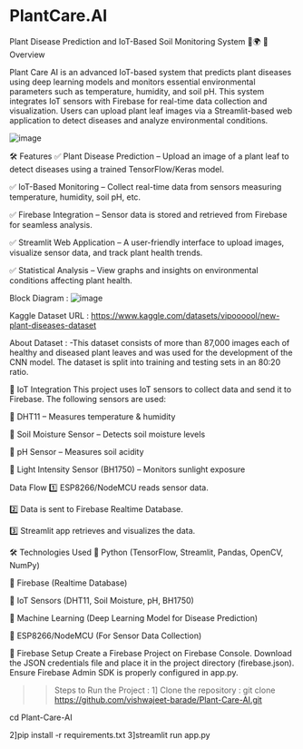 # PlantCare.AI
Plant Disease Prediction and IoT-Based Soil Monitoring System 🌱🌍
📌 Overview

Plant Care AI is an advanced IoT-based system that predicts plant diseases using deep learning models and monitors essential environmental parameters such as temperature, humidity, and soil pH. This system integrates IoT sensors with Firebase for real-time data collection and visualization. Users can upload plant leaf images via a Streamlit-based web application to detect diseases and analyze environmental conditions.

![image](https://github.com/user-attachments/assets/85d2e811-1b77-41ed-bdae-94b6a3ce2918)

🛠️ Features
✅ Plant Disease Prediction – Upload an image of a plant leaf to detect diseases using a trained TensorFlow/Keras model.

✅ IoT-Based Monitoring – Collect real-time data from sensors measuring temperature, humidity, soil pH, etc.

✅ Firebase Integration – Sensor data is stored and retrieved from Firebase for seamless analysis.

✅ Streamlit Web Application – A user-friendly interface to upload images, visualize sensor data, and track plant health trends.

✅ Statistical Analysis – View graphs and insights on environmental conditions affecting plant health.

Block Diagram :
![image](https://github.com/user-attachments/assets/f6452266-96f3-4009-91e4-cea310bb85e4)

Kaggle Dataset URL : https://www.kaggle.com/datasets/vipoooool/new-plant-diseases-dataset

About Dataset : -This dataset consists of more than 87,000 images each of healthy and diseased plant leaves and was used for the development of the CNN model. The dataset is split into training and testing sets in an 80:20 ratio.

📡 IoT Integration
This project uses IoT sensors to collect data and send it to Firebase. The following sensors are used:

🔹 DHT11 – Measures temperature & humidity

🔹 Soil Moisture Sensor – Detects soil moisture levels

🔹 pH Sensor – Measures soil acidity

🔹 Light Intensity Sensor (BH1750) – Monitors sunlight exposure

Data Flow
1️⃣ ESP8266/NodeMCU reads sensor data.

2️⃣ Data is sent to Firebase Realtime Database.

3️⃣ Streamlit app retrieves and visualizes the data.

🛠️ Technologies Used
🔹 Python (TensorFlow, Streamlit, Pandas, OpenCV, NumPy)

🔹 Firebase (Realtime Database)

🔹 IoT Sensors (DHT11, Soil Moisture, pH, BH1750)

🔹 Machine Learning (Deep Learning Model for Disease Prediction)

🔹 ESP8266/NodeMCU (For Sensor Data Collection)

🔗 Firebase Setup
Create a Firebase Project on Firebase Console.
Download the JSON credentials file and place it in the project directory (firebase.json).
Ensure Firebase Admin SDK is properly configured in app.py.

 >>Steps to Run the Project :
1] Clone the repository :
git clone https://github.com/vishwajeet-barade/Plant-Care-AI.git

cd Plant-Care-AI

2]pip install -r requirements.txt
3]streamlit run app.py


